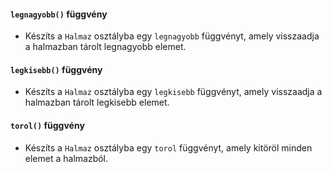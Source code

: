 

#### `legnagyobb()` függvény

* Készíts a `Halmaz` osztályba egy `legnagyobb` függvényt, amely visszaadja a halmazban tárolt legnagyobb elemet.

#### `legkisebb()` függvény

* Készíts a `Halmaz` osztályba egy `legkisebb` függvényt, amely visszaadja a halmazban tárolt legkisebb elemet.

#### `torol()` függvény

* Készíts a `Halmaz` osztályba egy `torol` függvényt, amely kitöröl minden elemet a halmazból.

